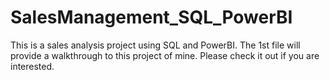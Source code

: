 # SalesManagement_SQL_PowerBI
This is a sales analysis project using SQL and PowerBI.
The 1st file will provide a walkthrough to this project of mine. Please check it out if you are interested.

